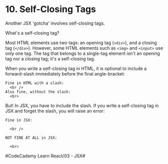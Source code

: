 # 10. Self-Closing Tags
Another JSX 'gotcha' involves self-closing tags.

What's a self-closing tag?

Most HTML elements use two tags: an opening tag (`<div>`), and a closing tag (`</div>`). However, some HTML elements such as `<img>` and `<input>` use only one tag. The tag that belongs to a single-tag element isn't an opening tag nor a closing tag; it's a self-closing tag.

When you write a self-closing tag in HTML, it is optional to include a forward-slash immediately before the final angle-bracket:

``` 
Fine in HTML with a slash:
  <br />
Also fine, without the slash:
  <br>
```

But! In JSX, you have to include the slash. If you write a self-closing tag in JSX and forget the slash, you will raise an error:

``` 
Fine in JSX:

  <br />

NOT FINE AT ALL in JSX:

  <br>
```



#CodeCademy Learn React/03 - JSX#